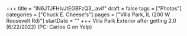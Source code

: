 +++
title = "lN6JTJFHlvJtEGBFzQ3_.avif"
draft = false
tags = ["Photos"]
categories = ["Chuck E. Cheese's"]
pages = ["Villa Park, IL (200 W Roosevelt Rd)"]
startDate = ""
+++
Villa Park Exterior after getting 2.0 (6/22/2022) (PC: Carlos G on Yelp)
